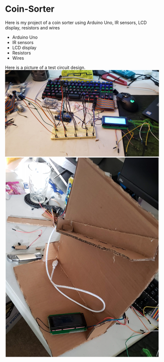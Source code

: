 # Coin-Sorter
Here is my project of a coin sorter using Arduino Uno, IR sensors, LCD display, resistors and wires

  - Arduino Uno
  - IR sensors
  - LCD display
  - Resistors
  - Wires
  
Here is a picture of a test circuit design.
![](testphase.jpg)
![](testphase1.jpg)

